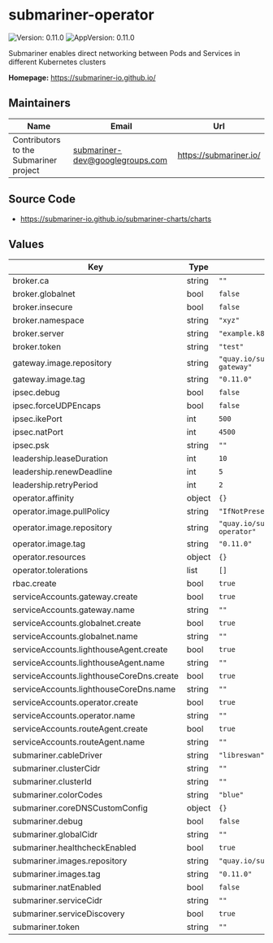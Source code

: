 # submariner-operator

![Version: 0.11.0](https://img.shields.io/badge/Version-0.11.0-informational?style=flat-square) ![AppVersion: 0.11.0](https://img.shields.io/badge/AppVersion-0.11.0-informational?style=flat-square)

Submariner enables direct networking between Pods and Services in different Kubernetes clusters

**Homepage:** <https://submariner-io.github.io/>

## Maintainers

| Name | Email | Url |
| ---- | ------ | --- |
| Contributors to the Submariner project | submariner-dev@googlegroups.com | https://submariner.io/ |

## Source Code

* <https://submariner-io.github.io/submariner-charts/charts>

## Values

| Key | Type | Default | Description |
|-----|------|---------|-------------|
| broker.ca | string | `""` |  |
| broker.globalnet | bool | `false` |  |
| broker.insecure | bool | `false` |  |
| broker.namespace | string | `"xyz"` |  |
| broker.server | string | `"example.k8s.apiserver"` |  |
| broker.token | string | `"test"` |  |
| gateway.image.repository | string | `"quay.io/submariner/submariner-gateway"` |  |
| gateway.image.tag | string | `"0.11.0"` |  |
| ipsec.debug | bool | `false` |  |
| ipsec.forceUDPEncaps | bool | `false` |  |
| ipsec.ikePort | int | `500` |  |
| ipsec.natPort | int | `4500` |  |
| ipsec.psk | string | `""` |  |
| leadership.leaseDuration | int | `10` |  |
| leadership.renewDeadline | int | `5` |  |
| leadership.retryPeriod | int | `2` |  |
| operator.affinity | object | `{}` |  |
| operator.image.pullPolicy | string | `"IfNotPresent"` |  |
| operator.image.repository | string | `"quay.io/submariner/submariner-operator"` |  |
| operator.image.tag | string | `"0.11.0"` |  |
| operator.resources | object | `{}` |  |
| operator.tolerations | list | `[]` |  |
| rbac.create | bool | `true` |  |
| serviceAccounts.gateway.create | bool | `true` |  |
| serviceAccounts.gateway.name | string | `""` |  |
| serviceAccounts.globalnet.create | bool | `true` |  |
| serviceAccounts.globalnet.name | string | `""` |  |
| serviceAccounts.lighthouseAgent.create | bool | `true` |  |
| serviceAccounts.lighthouseAgent.name | string | `""` |  |
| serviceAccounts.lighthouseCoreDns.create | bool | `true` |  |
| serviceAccounts.lighthouseCoreDns.name | string | `""` |  |
| serviceAccounts.operator.create | bool | `true` |  |
| serviceAccounts.operator.name | string | `""` |  |
| serviceAccounts.routeAgent.create | bool | `true` |  |
| serviceAccounts.routeAgent.name | string | `""` |  |
| submariner.cableDriver | string | `"libreswan"` |  |
| submariner.clusterCidr | string | `""` |  |
| submariner.clusterId | string | `""` |  |
| submariner.colorCodes | string | `"blue"` |  |
| submariner.coreDNSCustomConfig | object | `{}` |  |
| submariner.debug | bool | `false` |  |
| submariner.globalCidr | string | `""` |  |
| submariner.healthcheckEnabled | bool | `true` |  |
| submariner.images.repository | string | `"quay.io/submariner"` |  |
| submariner.images.tag | string | `"0.11.0"` |  |
| submariner.natEnabled | bool | `false` |  |
| submariner.serviceCidr | string | `""` |  |
| submariner.serviceDiscovery | bool | `true` |  |
| submariner.token | string | `""` |  |
